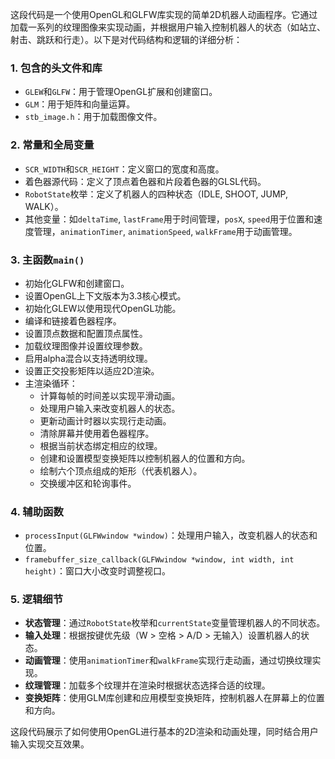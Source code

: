 这段代码是一个使用OpenGL和GLFW库实现的简单2D机器人动画程序。它通过加载一系列的纹理图像来实现动画，并根据用户输入控制机器人的状态（如站立、射击、跳跃和行走）。以下是对代码结构和逻辑的详细分析：

### 1. 包含的头文件和库
- `GLEW`和`GLFW`：用于管理OpenGL扩展和创建窗口。
- `GLM`：用于矩阵和向量运算。
- `stb_image.h`：用于加载图像文件。

### 2. 常量和全局变量
- `SCR_WIDTH`和`SCR_HEIGHT`：定义窗口的宽度和高度。
- 着色器源代码：定义了顶点着色器和片段着色器的GLSL代码。
- `RobotState`枚举：定义了机器人的四种状态（IDLE, SHOOT, JUMP, WALK）。
- 其他变量：如`deltaTime`, `lastFrame`用于时间管理，`posX`, `speed`用于位置和速度管理，`animationTimer`, `animationSpeed`, `walkFrame`用于动画管理。

### 3. 主函数`main()`
- 初始化GLFW和创建窗口。
- 设置OpenGL上下文版本为3.3核心模式。
- 初始化GLEW以使用现代OpenGL功能。
- 编译和链接着色器程序。
- 设置顶点数据和配置顶点属性。
- 加载纹理图像并设置纹理参数。
- 启用alpha混合以支持透明纹理。
- 设置正交投影矩阵以适应2D渲染。
- 主渲染循环：
  - 计算每帧的时间差以实现平滑动画。
  - 处理用户输入来改变机器人的状态。
  - 更新动画计时器以实现行走动画。
  - 清除屏幕并使用着色器程序。
  - 根据当前状态绑定相应的纹理。
  - 创建和设置模型变换矩阵以控制机器人的位置和方向。
  - 绘制六个顶点组成的矩形（代表机器人）。
  - 交换缓冲区和轮询事件。

### 4. 辅助函数
- `processInput(GLFWwindow *window)`：处理用户输入，改变机器人的状态和位置。
- `framebuffer_size_callback(GLFWwindow *window, int width, int height)`：窗口大小改变时调整视口。

### 5. 逻辑细节
- **状态管理**：通过`RobotState`枚举和`currentState`变量管理机器人的不同状态。
- **输入处理**：根据按键优先级（W > 空格 > A/D > 无输入）设置机器人的状态。
- **动画管理**：使用`animationTimer`和`walkFrame`实现行走动画，通过切换纹理实现。
- **纹理管理**：加载多个纹理并在渲染时根据状态选择合适的纹理。
- **变换矩阵**：使用GLM库创建和应用模型变换矩阵，控制机器人在屏幕上的位置和方向。

这段代码展示了如何使用OpenGL进行基本的2D渲染和动画处理，同时结合用户输入实现交互效果。